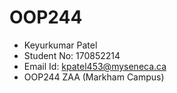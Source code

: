 # OOP244
- Keyurkumar Patel
- Student No: 170852214
- Email Id: kpatel453@myseneca.ca
- OOP244 ZAA (Markham Campus)
